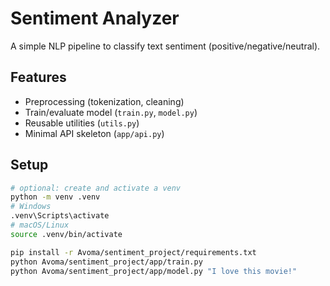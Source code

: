 # Sentiment Analyzer

A simple NLP pipeline to classify text sentiment (positive/negative/neutral).

## Features
- Preprocessing (tokenization, cleaning)
- Train/evaluate model (`train.py`, `model.py`)
- Reusable utilities (`utils.py`)
- Minimal API skeleton (`app/api.py`)

## Setup
```bash
# optional: create and activate a venv
python -m venv .venv
# Windows
.venv\Scripts\activate
# macOS/Linux
source .venv/bin/activate

pip install -r Avoma/sentiment_project/requirements.txt
python Avoma/sentiment_project/app/train.py
python Avoma/sentiment_project/app/model.py "I love this movie!"
